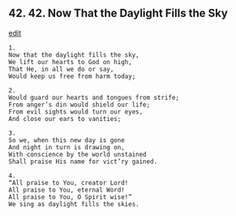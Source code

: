 
## 42.  42. Now That the Daylight Fills the Sky
[edit](https://docs.google.com/document/d/1HABG5TSFDyToMF_SkLUsSN%2D2Qngn6pcT/edit?mode=html)






    1.
    Now that the daylight fills the sky,
    We lift our hearts to God on high,
    That He, in all we do or say,
    Would keep us free from harm today;

    2.
    Would guard our hearts and tongues from strife;
    From anger’s din would shield our life;
    From evil sights would turn our eyes,
    And close our ears to vanities;

    3.
    So we, when this new day is gone
    And night in turn is drawing on,
    With conscience by the world unstained
    Shall praise His name for vict’ry gained.

    4.
    “All praise to You, creator Lord!
    All praise to You, eternal Word!
    All praise to You, O Spirit wise!”
    We sing as daylight fills the skies.
